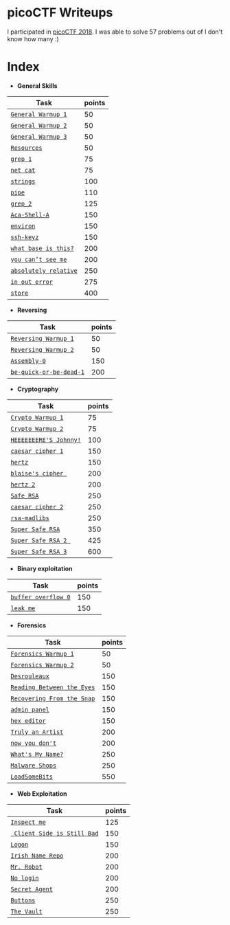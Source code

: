 # picoCTF Writeups

I participated in [picoCTF 2018](https://picoctf.com/). I was able to solve 57 problems out of I don't know how many :)

# Index

* __General Skills__

| Task                   | points |
|------------------------|--------|
| [`General Warmup 1`](General%20skills/General%20Warmup%201/)   | 50     |
| [`General Warmup 2`](General%20skills/General%20Warmup%202/)   | 50     |
| [`General Warmup 3`](General%20skills/General%20Warmup%203/)           | 50    |
| [`Resources`](General%20skills/Resources/)           | 50    |
| [`grep 1`](General%20skills/grep%201/)           | 75    |
| [`net cat`](General%20skills/net%20cat/)           | 75    |
| [`strings`](General%20skills/strings/)           | 100    |
| [`pipe`](General%20skills/pipe/)           | 110    |
| [`grep 2`](General%20skills/grep%202/)           | 125    |
| [`Aca-Shell-A`](General%20skills/Aca-Shell-A/)           | 150    |
| [`environ`](General%20skills/environ/)           | 150    |
| [`ssh-keyz`](General%20skills/ssh-keyz/)           | 150    |
| [`what base is this?`](General%20skills/what%20base%20is%20this?/)           | 200    |
| [`you can’t see me`](General%20skills/you%20can’t%20see%20me/)| 200    |
| [`absolutely relative`](General%20skills/absolutely%20relative/) | 250    |
| [`in out error`](General%20skills/in%20out%20error/)   | 275    |
| [`store`](General%20skills/store/)           | 400    |


*  __Reversing__

| Task                   | points |
|------------------------|--------|
| [`Reversing Warmup 1`](Reversing/Reversing_Warmup_1/)   | 50     |
| [`Reversing Warmup 2`](Reversing/Reversing_Warmup_2/)   | 50     |
| [`Assembly-0`](Reversing/Assembly-0/)           | 150    |
| [`be-quick-or-be-dead-1`](Reversing/be-quick-or-be-dead-1/)| 200    |

* __Cryptography__

| Task                   | points |
|------------------------|--------|
| [`Crypto Warmup 1`](Cryptography/Crypto%20Warmup%201/)     | 75     |
| [`Crypto Warmup 2`](Cryptography/Crypto%20Warmup%202/)      | 75     |
| [`HEEEEEEERE'S Johnny!`](Cryptography/HEEEEEEERE'S%20Johnny!/) | 100    |
| [`caesar cipher 1`](Cryptography/caesar%20cipher%201/)      | 150    |
| [`hertz`](Cryptography/hertz/)                | 150    |
| [`blaise's cipher `](Cryptography/blaise's%20cipher/)     | 200    |
| [`hertz 2`](Cryptography/hertz%202/)              | 200    |
| [`Safe RSA`](Cryptography/Safe%20RSA/)             | 250    |
| [`caesar cipher 2`](Cryptography/caesar%20cipher%202/)      | 250    |
| [`rsa-madlibs`](Cryptography/rsa-madlibs/)          | 250    |
| [`Super Safe RSA`](Cryptography/Super%20Safe%20RSA/)      | 350    |
| [`Super Safe RSA 2 `](Cryptography/Super%20Safe%20RSA%202/)    | 425    |
| [`Super Safe RSA 3`](Cryptography/Super%20Safe%20RSA%203/)    | 600    |

*  __Binary exploitation__

| Task                   | points |
|------------------------|--------|
| [`buffer overflow 0`](Binary%20exploitation/buffer%20overflow%200/)    | 150    |
| [`leak me`](Binary%20exploitation/leak%20me%20/)              | 150    |

* __Forensics__

| Task                                                       | points |
|------------------------------------------------------------|--------|
| [`Forensics Warmup 1`](Forensics/Forensics%20Warmup%201/)      | 50    |
| [`Forensics Warmup 2`](Forensics/Forensics%20Warmup%202/)      | 50    |
| [`Desrouleaux`](Forensics/Desrouleaux%20/)              | 150    |
| [`Reading Between the Eyes`](Forensics/Reading%20Between%20the%20Eyes/)              | 150    |
| [`Recovering From the Snap`](Forensics/Recovering%20From%20the%20Snap/)              | 150    |
| [`admin panel`](Forensics/admin%20panel/)              | 150    |
| [`hex editor`](Forensics/hex%20editor/)           | 150    |
| [`Truly an Artist`](Forensics/Truly%20an%20Artist/)              | 200    |
| [`now you don't`](Forensics/now%20you%20don't%20/)              | 200    |
| [`What's My Name?`](Forensics/What's%20My%20Name?/)              | 250    |
| [`Malware Shops`](Forensics/Malware%20Shops/)              | 250    |
| [`LoadSomeBits`](Forensics/LoadSomeBits/)              | 550    |


* __Web Exploitation__

| Task                                                       | points |
|------------------------------------------------------------|--------|
| [`Inspect me`](Web_exploitation/Inspect%20me/)      | 125    |
| [` Client Side is Still Bad`](Web_exploitation/Client%20Side%20is%20Still%20Bad/)      | 150    |
| [`Logon`](Web_exploitation/Logon/)      | 150    |
| [`Irish Name Repo`](Web_exploitation/Irish%20Name%20Repo/)      | 200    |
| [`Mr. Robot`](Web_exploitation/Mr.%20Robots/)      | 200    |
| [`No login`](Web_exploitation/No%20Login/)      | 200    |
| [`Secret Agent`](Web_exploitation/Secret%20Agent/)      | 200    |
| [`Buttons`](Web_exploitation/Buttons/)      | 250    |
| [`The Vault`](Web_exploitation/The%20Vault/)      | 250    |
